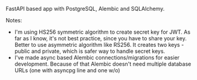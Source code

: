 FastAPI based app with PostgreSQL, Alembic and SQLAlchemy.

Notes:
- I'm using HS256 symmetric algorithm to create secret key for JWT. As far as I know, it's not best practice, since you have to share your key. Better to use asymmetric algorithm like RS256. It creates two keys - public and private, which is safer way to handle secret keys.
- I've made async based Alembic connections/migrations for easier development. Because of that Alembic doesn't need multiple database URLs (one with asyncpg line and one w/o)